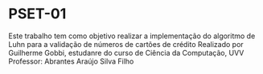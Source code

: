# PSET-01
Este trabalho tem como objetivo realizar a implementação do algoritmo de Luhn para a validação de números de cartões de crédito
Realizado por Guilherme Gobbi, estudanre do curso de Ciência da Computação, UVV
Professor: Abrantes Araújo Silva Filho

